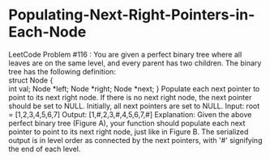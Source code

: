 # Populating-Next-Right-Pointers-in-Each-Node
LeetCode Problem #116 : You are given a perfect binary tree where all leaves are on the same level, and every parent has two children. The binary tree has the following definition:  
struct Node {   
  int val;   Node *left;   Node *right;   Node *next;
  } 
Populate each next pointer to point to its next right node. If there is no next right node, the next pointer should be set to NULL. Initially, all next pointers are set to NULL.
Input: root = [1,2,3,4,5,6,7]
Output: [1,#,2,3,#,4,5,6,7,#]
Explanation: Given the above perfect binary tree (Figure A), your function should populate each next pointer to point to its next right node, just like in Figure B. The serialized output is in level order as connected by the next pointers, with '#' signifying the end of each level.
